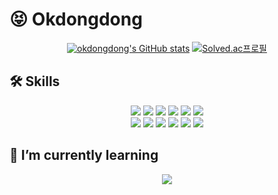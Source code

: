 
# 😝 Okdongdong 
<div align="center"> 

  [![okdongdong's GitHub stats](https://github-readme-stats.vercel.app/api?username=okdongdong&show_icons=true&theme=blueberry&border_radius=10px)](https://github.com/okdongdong/github-readme-stats) 
  [![Solved.ac프로필](http://mazassumnida.wtf/api/v2/generate_badge?boj=jer0618)](https://solved.ac/jer0618)

</div>


## 🛠 Skills

<div align="center"> 

  <img src="https://img.shields.io/badge/Python-3776AB?style=for-the-badge&logo=Python&logoColor=ffffff"/>
  <img src="https://img.shields.io/badge/JAVA-007396?style=for-the-badge&logo=java&logoColor=white">
  <img src="https://img.shields.io/badge/mysql-4479A1?style=for-the-badge&logo=mysql&logoColor=white">
  <img src="https://img.shields.io/badge/javascript-F7DF1E?style=for-the-badge&logo=javascript&logoColor=black">
  <img src="https://img.shields.io/badge/html-E34F26?style=for-the-badge&logo=html5&logoColor=white">
  <img src="https://img.shields.io/badge/css-1572B6?style=for-the-badge&logo=css3&logoColor=white">
  <br/>
  <img src="https://img.shields.io/badge/spring-6DB33F?style=for-the-badge&logo=spring&logoColor=ffffff"/>
  <img src="https://img.shields.io/badge/django-092E20?style=for-the-badge&logo=django&logoColor=ffffff"/>
  <img src="https://img.shields.io/badge/vue.js-4FC08D?style=for-the-badge&logo=vue.js&logoColor=white">
  <img src="https://img.shields.io/badge/bootstrap-7952B3?style=for-the-badge&logo=bootstrap&logoColor=white">
  <img src="https://img.shields.io/badge/Vuetify-1867C0?style=for-the-badge&logo=Vuetify&logoColor=ffffff"/>
  <img src="https://img.shields.io/badge/github-181717?style=for-the-badge&logo=github&logoColor=white">

</div>

## 🌱 I’m currently learning
<div align="center"> 

  <img src="https://img.shields.io/badge/react-61DAFB?style=for-the-badge&logo=react&logoColor=black">
  
</div>


<!--
**okdongdong/okdongdong** is a ✨ _special_ ✨ repository because its `README.md` (this file) appears on your GitHub profile.
<img src="https://img.shields.io/badge/{내용}-{배경 색깔}?style=for-the-badge&logo={로고이름}&logoColor={로고 색깔}"/>

Here are some ideas to get you started:

- 🔭 I’m currently working on ...
- 🌱 I’m currently learning ...
- 👯 I’m looking to collaborate on ...
- 🤔 I’m looking for help with ...
- 💬 Ask me about ...
- 📫 How to reach me: ...
- 😄 Pronouns: ...
- ⚡ Fun fact: ...
-->
